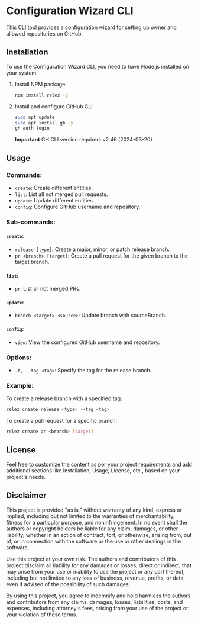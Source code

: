 # Configuration Wizard CLI

This CLI tool provides a configuration wizard for setting up owner and allowed repositories on GitHub.

## Installation

To use the Configuration Wizard CLI, you need to have Node.js installed on your system.

1. Install NPM package:

   ```bash
   npm install relez -g
   ```

2. Install and configure GitHub CLI
   
   ```bash
   sudo apt update 
   sudo apt install gh -y
   gh auth login
   ```
   
   **Important**
   GH CLI version required: v2.46 (2024-03-20)
   

## Usage

### Commands:

- `create`: Create different entities.
- `list`: List all not merged pull requests.
- `update`: Update different entities.
- `config`: Configure GitHub username and repository.

### Sub-commands:

#### `create`:

- `release [type]`: Create a major, minor, or patch release branch.
- `pr <branch> [target]`: Create a pull request for the given branch to the target branch.

#### `list`:

- `pr`: List all not merged PRs.

#### `update`:

- `branch <target> <source>`: Update branch with sourceBranch.

#### `config`:

- `view`: View the configured GitHub username and repository.

### Options:

- `-t, --tag <tag>`: Specify the tag for the release branch.

### Example:

To create a release branch with a specified tag:

```bash
relez create release <type> --tag <tag>
```

To create a pull request for a specific branch:

```bash
relez create pr <branch> [target]
```

## License

Feel free to customize the content as per your project requirements and add additional sections like Installation,
Usage, License, etc., based on your project's needs.


## Disclaimer

This project is provided "as is," without warranty of any kind, express or implied, including but not limited to the warranties of merchantability, fitness for a particular purpose, and noninfringement. In no event shall the authors or copyright holders be liable for any claim, damages, or other liability, whether in an action of contract, tort, or otherwise, arising from, out of, or in connection with the software or the use or other dealings in the software.

Use this project at your own risk. The authors and contributors of this project disclaim all liability for any damages or losses, direct or indirect, that may arise from your use or inability to use the project or any part thereof, including but not limited to any loss of business, revenue, profits, or data, even if advised of the possibility of such damages.

By using this project, you agree to indemnify and hold harmless the authors and contributors from any claims, damages, losses, liabilities, costs, and expenses, including attorney's fees, arising from your use of the project or your violation of these terms.
